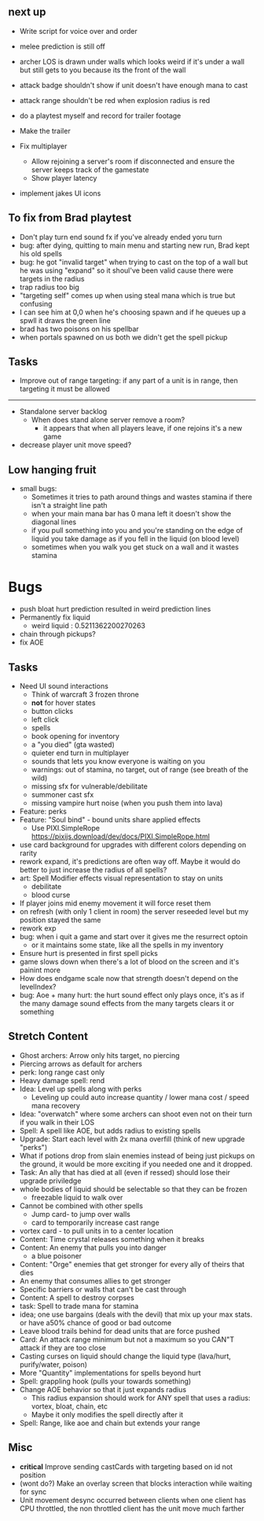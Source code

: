 
## next up
- Write script for voice over and order
- melee prediction is still off
- archer LOS is drawn under walls which looks weird if it's under a wall but still gets to you because its the front of the wall
- attack badge shouldn't show if unit doesn't have enough mana to cast
- attack range shouldn't be red when explosion radius is red
- do a playtest myself and record for trailer footage
- Make the trailer

- Fix multiplayer
    - Allow rejoining a server's room if disconnected and ensure the server keeps track of the gamestate
    - Show player latency
- implement jakes UI icons
## To fix from Brad playtest
- Don't play turn end sound fx if you've already ended yoru turn
- bug: after dying, quitting to main menu and starting new run, Brad kept his old spells
- bug: he got "invalid target" when trying to cast on the top of a wall but he was using "expand" so it shoul've been valid cause there were targets in the radius
- trap radius too big
- "targeting self" comes up when using steal mana which is true but confusing
- I can see him at 0,0 when he's choosing spawn and if he queues up a spwll it draws the green line
- brad has two poisons on his spellbar
- when portals spawned on us both we didn't get the spell pickup
## Tasks 
- Improve out of range targeting: if any part of a unit is in range, then targeting it must be allowed
---
- Standalone server backlog
    - When does stand alone server remove a room?
        - it appears that when all players leave, if one rejoins it's a new game
- decrease player unit move speed?
## Low hanging fruit
- small bugs:
    - Sometimes it tries to path around things and wastes stamina if there isn't a straight line path
    - when your main mana bar has 0 mana left it doesn't show the diagonal lines
    - if you pull something into you and you're standing on the edge of liquid you take damage as if you fell in the liquid (on blood level)
    - sometimes when you walk you get stuck on a wall and it wastes stamina
# Bugs
- push bloat hurt prediction resulted in weird prediction lines
- Permanently fix liquid
    - weird liquid : 0.5211362200270263
- chain through pickups?
- fix AOE
## Tasks
- Need UI sound interactions
    - Think of warcraft 3 frozen throne
    - **not** for hover states
    - button clicks
    - left click
    - spells
    - book opening for inventory
    - a "you died" (gta wasted)
    - quieter end turn in multiplayer
    - sounds that lets you know everyone is waiting on you
    - warnings: out of stamina, no target, out of range (see breath of the wild)
    - missing sfx for vulnerable/debilitate
    - summoner cast sfx
    - missing vampire hurt noise (when you push them into lava)
- Feature: perks
- Feature: "Soul bind" - bound units share applied effects
    - Use PIXI.SimpleRope https://pixijs.download/dev/docs/PIXI.SimpleRope.html
- use card background for upgrades with different colors depending on rarity
- rework expand, it's predictions are often way off.  Maybe it would do better to just increase the radius of all spells?
- art: Spell Modifier effects visual representation to stay on units
    - debilitate
    - blood curse
- If player joins mid enemy movement it will force reset them
- on refresh (with only 1 client in room) the server reseeded level but my position stayed the same
- rework exp
- bug: when i quit a game and start over it gives me the resurrect optoin
    - or it maintains some state, like all the spells in my inventory
- Ensure hurt is presented in first spell picks
- game slows down when there's a lot of blood on the screen and it's painint more
- How does endgame scale now that strength doesn't depend on the levelIndex?
- bug: Aoe + many hurt: the hurt sound effect only plays once, it's as if the many damage sound effects from the many targets clears it or something

## Stretch Content
- Ghost archers: Arrow only hits target, no piercing
- Piercing arrows as default for archers
- perk: long range cast only
- Heavy damage spell: rend
- Idea: Level up spells along with perks
    - Leveling up could auto increase quantity / lower mana cost / speed mana recovery
- Idea: "overwatch" where some archers can shoot even not on their turn if you walk in their LOS
- Spell: A spell like AOE, but adds radius to existing spells
- Upgrade: Start each level with 2x mana overfill (think of new upgrade "perks")
- What if potions drop from slain enemies instead of being just pickups on the ground, it would be more exciting if you needed one and it dropped.
- Task: An ally that has died at all (even if ressed) should lose their upgrade priviledge
- whole bodies of liquid should be selectable so that they can be frozen
    - freezable liquid to walk over
- Cannot be combined with other spells
    - Jump card- to jump over walls
    - card to temporarily increase cast range
- vortex card - to pull units in to a center location
- Content: Time crystal releases something when it breaks
- Content: An enemy that pulls you into danger
    - a blue poisoner
- Content: "Orge" enemies that get stronger for every ally of theirs that dies
- An enemy that consumes allies to get stronger
- Specific barriers or walls that can't be cast through
- Content: A spell to destroy corpses
- task: Spell to trade mana for stamina
- idea; one use bargains (deals with the devil) that mix up your max stats.  or have a50% chance of good or bad outcome
- Leave blood trails behind for dead units that are force pushed
- Card: An attack range minimum but not a maximum so you CAN"T attack if they are too close
- Casting curses on liquid should change the liquid type (lava/hurt, purify/water, poison)
- More "Quantity" implementations for spells beyond hurt
- Spell: grappling hook (pulls your towards something)
- Change AOE behavior so that it just expands radius
    - This radius expansion should work for ANY spell that uses a radius: vortex, bloat, chain, etc
    - Maybe it only modifies the spell directly after it
- Spell: Range, like aoe and chain but extends your range


## Misc
- **critical** Improve sending castCards with targeting based on id not position
- (wont do?) Make an overlay screen that blocks interaction while waiting for sync
- Unit movement desync occurred between clients when one client has CPU throttled, the non throttled client has the unit move much farther
